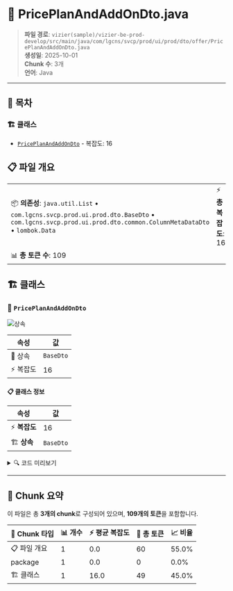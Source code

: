 # 📄 PricePlanAndAddOnDto.java

> **파일 경로**: `vizier(sample)/vizier-be-prod-develop/src/main/java/com/lgcns/svcp/prod/ui/prod/dto/offer/PricePlanAndAddOnDto.java`  
> **생성일**: 2025-10-01  
> **Chunk 수**: 3개  
> **언어**: Java
---

## 📑 목차

### 🏗️ 클래스
- [`PricePlanAndAddOnDto`](#class-priceplanandaddondto) - 복잡도: 16

## 📋 파일 개요

| | |
|--|--|
| 📦 **의존성**: `java.util.List` • `com.lgcns.svcp.prod.ui.prod.dto.BaseDto` • `com.lgcns.svcp.prod.ui.prod.dto.common.ColumnMetaDataDto` • `lombok.Data` | ⚡ **총 복잡도**: 16 |
| 📊 **총 토큰 수**: 109 |  |



## 🏗️ 클래스

### <a id="class-priceplanandaddondto"></a>🎯 `PricePlanAndAddOnDto`

![상속](https://img.shields.io/badge/상속-1개-blue)

| 속성 | 값 |
|------|----|
| 🧬 상속 | `BaseDto` |
| ⚡ 복잡도 | 16 |



#### 📋 클래스 정보

| 속성 | 값 |
|------|----|
| ⚡ **복잡도** | 16 || 📍 **라인 범위** | 11-11 |
| 🏗️ **상속** | `BaseDto` || 🏷️ **태그** | `class, java` |

<details>
<summary>🔍 코드 미리보기</summary>

```java
public class PricePlanAndAddOnDto extends BaseDto {
	private String type;
	private String prodUuid;
	private String prodCd;
	private String prodNm;
	private String prodKdCd;
	private String custKdCd;
	private String prodAgeDivsCd;
	private String prodValdStrtDtm;
	private String prodValdEndDtm;
	private String saleValdStrtDtm;
	private String saleValdEndDtm;
	private String prodOvwDesc;
	private String duplTrgtUuid;

	private List<ColumnMetaDataDto> columnMetaData;
}...
```

**Chunk 정보**
- 🆔 **ID**: `038e4be01042`
- 📍 **라인**: 11-11
- 📊 **토큰**: 49
- 🏷️ **태그**: `class, java`

</details>

---





## 🧩 Chunk 요약

이 파일은 총 **3개의 chunk**로 구성되어 있으며, **109개의 토큰**을 포함합니다.

| 🧩 Chunk 타입 | 📊 개수 | ⚡ 평균 복잡도 | 📝 총 토큰 | 📈 비율 |
|---------------|--------|-------------|----------|--------|
| 📋 파일 개요 | 1 | 0.0 | 60 | 55.0% |
| package | 1 | 0.0 | 0 | 0.0% |
| 🏗️ 클래스 | 1 | 16.0 | 49 | 45.0% |

